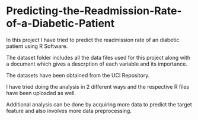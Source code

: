 # Predicting-the-Readmission-Rate-of-a-Diabetic-Patient

In this project I have tried to predict the readmission rate of an diabetic patient using R Software.

The dataset folder includes all the data files used for this project along with a document which gives a descrption of each variable and its importance.

The datasets have been obtained from the UCI Repository.

I have tried doing the analysis in 2 different ways and the respective R files have been uploaded as well.

Additional analysis can be done by acquiring more data to predict the target feature and also involves more data preprocessing. 

